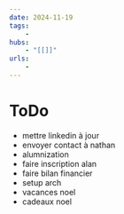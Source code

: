 ```yaml
---
date: 2024-11-19
tags:
    -
hubs:
    - "[[]]"
urls:
    -
---
```


# ToDo 

- mettre linkedin à jour
- envoyer contact à nathan
- alumnization
- faire inscription alan
- faire bilan financier
- setup arch
- vacances noel
- cadeaux noel


